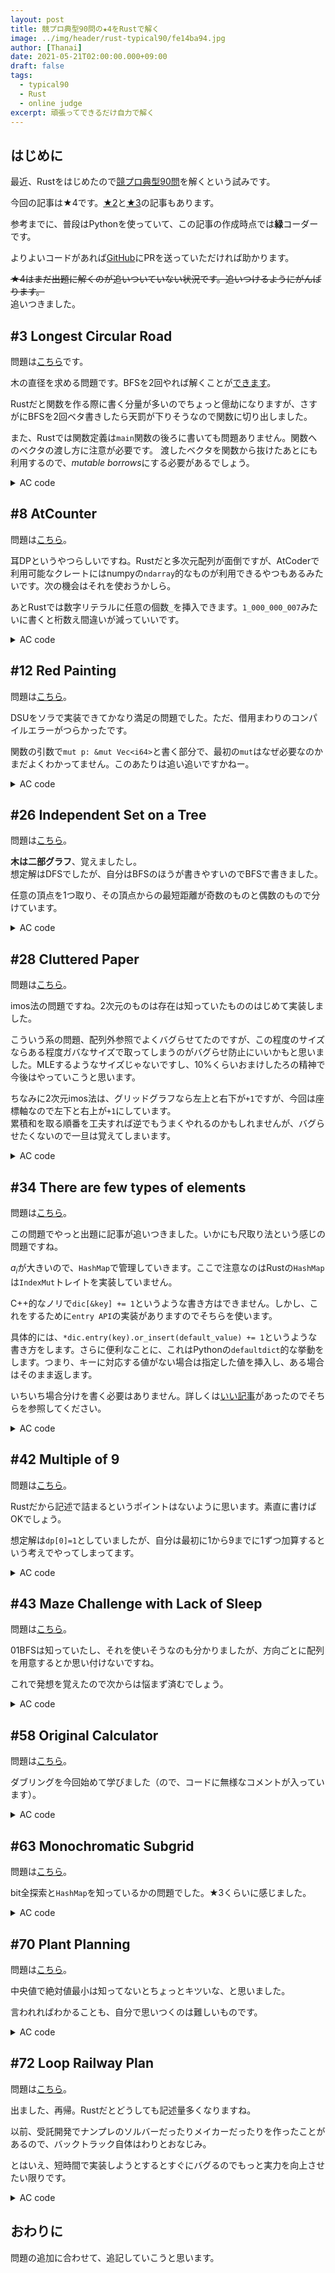 ```yaml
---
layout: post
title: 競プロ典型90問の★4をRustで解く
image: ../img/header/rust-typical90/fe14ba94.jpg
author: [Thanai]
date: 2021-05-21T02:00:00.000+09:00
draft: false
tags:
  - typical90
  - Rust
  - online judge
excerpt: 頑張ってできるだけ自力で解く
---
```


## はじめに

最近、Rustをはじめたので[競プロ典型90問](https://atcoder.jp/contests/typical90)を解くという試みです。

今回の記事は★4です。[★2][2]と[★3][3]の記事もあります。

[2]: https://dev.thanaism.com/rust-typical90/diff-2
[3]: https://dev.thanaism.com/rust-typical90/diff-3

参考までに、普段はPythonを使っていて、この記事の作成時点では**緑**コーダーです。

よりよいコードがあれば[GitHub](https://github.com/thanaism/online-judge)にPRを送っていただければ助かります。

<s>★4はまだ出題に解くのが追いついていない状況です。追いつけるようにがんばります。</s>  
追いつきました。

## #3 Longest Circular Road

問題は[こちら](https://atcoder.jp/contests/typical90/tasks/typical90_c)です。

木の直径を求める問題です。BFSを2回やれば解くことが[できます](https://algo-logic.info/tree-diameter/)。

Rustだと関数を作る際に書く分量が多いのでちょっと億劫になりますが、さすがにBFSを2回ベタ書きしたら天罰が下りそうなので関数に切り出しました。

また、Rustでは関数定義は`main`関数の後ろに書いても問題ありません。関数へのベクタの渡し方に注意が必要です。
渡したベクタを関数から抜けたあとにも利用するので、*mutable borrows*にする必要があるでしょう。

<details><summary>AC code</summary><div>

```rust
use proconio::{input,marker::Usize1};
use std::collections::VecDeque;

fn main(){
    input!{n:usize}
    let mut g=vec![vec![];n];
    for _ in 1..n{
        input!{x:Usize1,y:Usize1}
        g[x].push(y);
        g[y].push(x);
    }
    let mut d=vec![1<<30;n];
    bfs(&g,&mut d,0usize);
    let mut u:usize=0;
    let m=d.iter().max().unwrap();
    for i in 0..n{
        if &d[i]==m {u=i}
    }
    let mut d=vec![1<<30;n];
    bfs(&g,&mut d,u);
    println!("{}",1+d.iter().max().unwrap());
}

fn bfs(g:&Vec<Vec<usize>>,d:&mut Vec<isize>,s:usize){
    let mut q:VecDeque<usize>=VecDeque::new();
    d[s]=0;
    q.push_back(s);
    while q.len()>0{
        let i=q.pop_front().unwrap();
        for j in g[i].iter(){
            if d[*j]==1<<30{
                q.push_back(*j);
                d[*j]=d[i]+1;
            }
        }
    }
}
```

</div></details>

## #8 AtCounter

問題は[こちら](https://atcoder.jp/contests/typical90/tasks/typical90_h)。

耳DPというやつらしいですね。Rustだと多次元配列が面倒ですが、AtCoderで利用可能なクレートにはnumpyの`ndarray`的なものが利用できるやつもあるみたいです。次の機会はそれを使おうかしら。

あとRustでは数字リテラルに任意の個数`_`を挿入できます。`1_000_000_007`みたいに書くと桁数え間違いが減っていいです。

<details><summary>AC code</summary><div>

```rust
use proconio::{input, marker::Chars};
fn main() {
    input!{ n:usize, s:Chars }
    let mut dp = vec![vec![0_i128; 8]; n+1];
    let atcoder = "atcoder ".chars().collect::<Vec<char>>();
    dp[0][0] = 1;
    const MOD: i128 = 1_000_000_007;
    for j in 0..8 {
        for i in 0..n {
            if s[i]==atcoder[j] {
                dp[i+1][j+1] += dp[i][j]%MOD;
            }
            dp[i+1][j] += dp[i][j]%MOD;
        }
    }
    println!("{}",dp[n][7]%MOD);
}
```

</div></details>

## #12 Red Painting

問題は[こちら](https://atcoder.jp/contests/typical90/tasks/typical90_l)。

DSUをソラで実装できてかなり満足の問題でした。ただ、借用まわりのコンパイルエラーがつらかったです。

関数の引数で`mut p: &mut Vec<i64>`と書く部分で、最初の`mut`はなぜ必要なのかまだよくわかってません。このあたりは追い追いですかねー。

<details><summary>AC code</summary><div>

```rust
use proconio::{input, marker::Usize1};
fn main() {
    input! { (h, w): (usize, usize), q: usize }
    let mut p = vec![-1i64; h * w];
    let mut c = vec![0; h * w];
    for _ in 0..q {
        input! { t: usize }
        if t == 1 {
            input! { (r1,c1):(Usize1,Usize1) }
            let idx1 = w * r1 + c1;
            c[idx1] = 1;
            let di: Vec<i64> = vec![-1, 0, 1, 0];
            let dj: Vec<i64> = vec![0, 1, 0, -1];
            for k in 0..4 {
                let ni = r1 as i64 + di[k];
                let nj = c1 as i64 + dj[k];
                if ni >= 0 && ni < h as i64
                && nj >= 0 && nj < w as i64 {
                    let idx2 = w * ni as usize + nj as usize;
                    if c[idx2] == 1 { unite(idx1, idx2, &mut p) }
                }
            }
        } else {
            input! {
                (r1, c1): (Usize1, Usize1),
                (r2, c2): (Usize1, Usize1)
            }
            let idx1 = w * r1 + c1;
            let idx2 = w * r2 + c2;
            let ans;
            if same(idx1, idx2, &mut p)
            && c[idx1] == 1 && c[idx2] == 1 { ans = "Yes"; }
            else { ans = "No" }
            println!("{}", ans);
        }
    }
}

fn root(x: usize, p: &mut Vec<i64>) -> usize {
    if p[x] < 0 { return x; }
    p[x] = root(p[x] as usize, p) as i64;
    p[x] as usize
}
fn same(x: usize, y: usize, mut p: &mut Vec<i64>) -> bool {
    root(x, &mut p) == root(y, &mut p)
}
fn unite(x: usize, y: usize, mut p: &mut Vec<i64>) {
    let mut rx = root(x, &mut p);
    let mut ry = root(y, &mut p);
    if rx == ry { return; }
    if rx > ry { std::mem::swap(&mut rx, &mut ry) }
    p[ry] += p[rx];
    p[rx] = ry as i64;
}
```

</div></details>

## #26 Independent Set on a Tree

問題は[こちら](https://atcoder.jp/contests/typical90/tasks/typical90_z)。

**木は二部グラフ**、覚えましたし。  
想定解はDFSでしたが、自分はBFSのほうが書きやすいのでBFSで書きました。

任意の頂点を1つ取り、その頂点からの最短距離が奇数のものと偶数のもので分けています。

<details><summary>AC code</summary><div>

```rust
use proconio::{input,marker::Usize1};
fn main() {
    input!{
        n:usize,
        l:[(Usize1,Usize1);n-1]
    }
    let mut connected = vec![vec![];n];
    for &(a,b) in &l {
        connected[a].push(b);
        connected[b].push(a);
    }
    let mut dist = vec![-1i32;n];
    bfs(&connected,&mut dist);
    let mut odd = Vec::new();
    let mut even = Vec::new();
    for i in 0..n {
        if dist[i]&1==1 { odd.push((i+1).to_string()) }
        else { even.push((i+1).to_string()) }
        let p = |x:Vec<String>|println!("{}",x.join(" "));
        if odd.len()==n/2 { p(odd); break; }
        if even.len()==n/2 { p(even); break; }
    }
}

fn bfs(connected: &Vec<Vec<usize>>, dist: &mut Vec<i32>) {
    let mut q = std::collections::VecDeque::new();
    q.push_back(0);
    dist[0] = 0;
    while q.len()>0 {
        let i = q.pop_front().unwrap();
        for &j in &connected[i] {
            if dist[j]==-1 {
                dist[j] = dist[i]+1;
                q.push_back(j);
            }
        }
    }
}
```

</div></details>

## #28 Cluttered Paper

問題は[こちら](https://atcoder.jp/contests/typical90/tasks/typical90_ab)。

imos法の問題ですね。2次元のものは存在は知っていたもののはじめて実装しました。

こういう系の問題、配列外参照でよくバグらせてたのですが、この程度のサイズならある程度ガバなサイズで取ってしまうのがバグらせ防止にいいかもと思いました。MLEするようなサイズじゃないですし、10%くらいおまけしたろの精神で今後はやっていこうと思います。

ちなみに2次元imos法は、グリッドグラフなら左上と右下が`+1`ですが、今回は座標軸なので左下と右上が`+1`にしています。  
累積和を取る順番を工夫すれば逆でもうまくやれるのかもしれませんが、バグらせたくないので一旦は覚えてしまいます。

<details><summary>AC code</summary><div>

```rust
fn main() {
    proconio::input!{
        n: usize,
        l: [(usize,usize,usize,usize); n]
    }
    let mut imos = vec![vec![0i32;1100];1100];
    for &(x1,y1,x2,y2) in &l {
        imos[x1][y1] += 1;
        imos[x2][y1] -= 1;
        imos[x2][y2] += 1;
        imos[x1][y2] -= 1;
    }
    for i in 0..1010 {
        for j in 0..1010 {
            imos[i+1][j] += imos[i][j];
        }
    }
    for i in 0..1010 {
        for j in 0..1010 {
            imos[i][j+1] += imos[i][j];
        }
    }
    let mut ans = vec![0;n+1];
    for i in 0..1010 {
        for j in 0..1010 {
            let k = imos[i][j] as usize;
            ans[k] += 1;
        }
    }
    for i in 1..=n {
        println!("{}",ans[i]);
    }
}
```

</div></details>

## #34 There are few types of elements

問題は[こちら](https://atcoder.jp/contests/typical90/tasks/typical90_ah)。

この問題でやっと出題に記事が追いつきました。いかにも尺取り法という感じの問題ですね。

$a_i$が大きいので、`HashMap`で管理していきます。ここで注意なのはRustの`HashMap`は`IndexMut`トレイトを実装していません。

C++的なノリで`dic[&key] += 1`というような書き方はできません。しかし、これをするために`entry API`の実装がありますのでそちらを使います。

具体的には、`*dic.entry(key).or_insert(default_value) += 1`というような書き方をします。さらに便利なことに、これはPythonの`defaultdict`的な挙動をします。つまり、キーに対応する値がない場合は指定した値を挿入し、ある場合はそのまま返します。

いちいち場合分けを書く必要はありません。詳しくは[いい記事](https://qiita.com/hystcs/items/75183bcf38bf95cc2ce0)があったのでそちらを参照してください。

<details><summary>AC code</summary><div>

```rust
fn main() {
    proconio::input!{
        (n,k):(usize,usize),
        a:[usize;n]
    }
    let mut right = 0;
    let mut ans = 0;
    let mut cnt = 0;
    let mut dic = std::collections::HashMap::new();
    for left in 0..n {
        while right<n {
            if *dic.entry(a[right]).or_insert(0)==0 {
                if cnt==k { break }
                else { cnt+=1 }
            }
            *dic.entry(a[right]).or_insert(0) += 1;
            right += 1;
        }
        ans = ans.max(right-left);
        if *dic.entry(a[left]).or_insert(0)==1 { cnt -= 1 }
        *dic.entry(a[left]).or_insert(0) -= 1;
    }
    println!("{}",ans);
}
```

</div></details>

## #42 Multiple of 9

問題は[こちら](https://atcoder.jp/contests/typical90/tasks/typical90_ap)。

Rustだから記述で詰まるというポイントはないように思います。素直に書けばOKでしょう。

想定解は`dp[0]=1`としていましたが、自分は最初に1から9までに1ずつ加算するという考えでやってしまってます。

<details><summary>AC code</summary><div>

```rust
fn main(){
    proconio::input!{ k:usize }
    let mut ans = 0;
    const MOD:usize = 1_000_000_007;
    if k%9==0 {
        let mut dp = vec![0;k+1];
        for i in 1..=9 { dp[i]=1 }
        for i in 1..=k {
            for j in 1..=9 {
                if i>=j { dp[i]+=dp[i-j]; }
            }
            dp[i]%=MOD;
        }
        ans = dp[k];
    }
    println!{"{}",ans};
}
```

</div></details>

## #43 Maze Challenge with Lack of Sleep

問題は[こちら](https://atcoder.jp/contests/typical90/tasks/typical90_aq)。

01BFSは知っていたし、それを使いそうなのも分かりましたが、方向ごとに配列を用意するとか思い付けないですね。

これで発想を覚えたので次からは悩まず済むでしょう。

<details><summary>AC code</summary><div>

```rust
use proconio::{input,marker::*};
const INF:i64 = 1<<60;
fn main(){
    input!{
        h:i64,w:i64,
        start:(Usize1,Usize1),
        goal:(Usize1,Usize1),
        grid:[Chars;h]
    }
    let di = vec![-1,0,1,0];
    let dj = vec![0,1,0,-1];
    let mut dist = vec![vec![vec![INF;4];1100];1100];
    let mut que = std::collections::VecDeque::new();
    let sx = start.0;
    let sy = start.1;
    for sz in 0..4 {
        dist[sx][sy][sz] = 0;
        que.push_back((sx,sy,sz));
    }
    while que.len()>0 {
        let (i,j,k) = que.pop_front().unwrap();
        for nz in 0..4 {
            let ni = i as i64 + di[k];
            let nj = j as i64 + dj[k];
            let mut now = dist[i][j][k];
            if k!=nz { now += 1 }
            if ni>=0 && ni<h && nj>=0 && nj<w {
                let nx = ni as usize;
                let ny = nj as usize;
                if grid[nx][ny]=='.' && dist[nx][ny][nz]>now {
                    dist[nx][ny][nz] = now;
                    if k!=nz { que.push_back((nx,ny,nz)) }
                    else { que.push_front((nx,ny,nz))}
                }
            }
        }
    }
    let mut ans = INF;
    let gx = goal.0;
    let gy = goal.1;
    for gz in 0..4 { ans = ans.min(dist[gx][gy][gz]) }
    println!("{}",ans);
}
```

</div></details>

## #58 Original Calculator

問題は[こちら](https://atcoder.jp/contests/typical90/tasks/typical90_bf)。

ダブリングを今回始めて学びました（ので、コードに無様なコメントが入っています）。

<details><summary>AC code</summary><div>

```rust
fn main(){
	proconio::input!{
		(mut n,mut k):(usize,usize)
	}
	const MOD:usize = 100_000;

	// kの最大ビット長を求める
	let mut bit_len = 0;
	while k>>bit_len>0 { bit_len+=1 }

	// d[i][j]: 表示jに対して2のi乗回操作を行った結果
	let mut d = vec![vec![0usize;MOD];bit_len];

	// 2の0乗=1回操作を行った際の結果を求める
	for i in 0..MOD {
		let mut x = i;
		let mut s = 0;
		while x>0 {
			s += x%10;
			x /= 10;
		}
		d[0][i] = (i+s)%MOD;
	}

	// 0乗の結果をベースにk乗回操作した結果を算出する
	for i in 1..bit_len {
		for j in 0..MOD {
			let x = d[i-1][j];
			// 結果はMOD通りしかない
			// ゆえに結果を入力にして再度結果を得ることができる
			d[i][j] = d[i-1][x];
		}
	}

	// k回の操作を冪指数ごとに分解（＝ダブリング）して求める
	let mut i = 0;
	while k>0 {
		if k&1==1 { n=d[i][n] }
		k >>= 1;
		i += 1;
	}
	println!("{}",n);
}
```

</div></details>

## #63 Monochromatic Subgrid

問題は[こちら](https://atcoder.jp/contests/typical90/tasks/typical90_bk)。

bit全探索と`HashMap`を知っているかの問題でした。★3くらいに感じました。

<details><summary>AC code</summary><div>

```rust
fn main(){
	proconio::input!{
		(h,w):(usize,usize),
		p:[[usize;w];h]
	}
	let mut ans = 0;
	for b in 0..1<<h {
		let mut d = std::collections::HashMap::new();
		for j in 0..w {
			let mut x = 0;
			let mut cnt = 0;
			let mut ok = true;
			for i in 0..h {
				if b>>i&1==1 {
					if x==0 {x=p[i][j]}
					if p[i][j]!=x {
						ok=false;
						break
					}
					cnt += 1;
				}
			}
			if ok {*d.entry(x).or_insert(0)+=cnt}
		}
		for (_,v) in d {
			ans=ans.max(v);
		}
	}
	println!("{}",ans);
}
```

</div></details>

## #70 Plant Planning

問題は[こちら](https://atcoder.jp/contests/typical90/tasks/typical90_br)。

中央値で絶対値最小は知ってないとちょっとキツいな、と思いました。

言われればわかることも、自分で思いつくのは難しいものです。

<details><summary>AC code</summary><div>

```rust
fn main() {
	proconio::input!{
		n: usize,
		l: [(isize, isize);n]
	}
	let mut xs = Vec::new();
	let mut ys = Vec::new();
	for (x,y) in l {
		xs.push(x);
		ys.push(y);
	}
	xs.sort();
	ys.sort();
	let mid_x;
	let mid_y;
	if n&1==1 {
		mid_x = xs[n/2]*2;
		mid_y = ys[n/2]*2;
	} else {
		let m = n/2;
		mid_x = xs[m]+xs[m-1];
		mid_y = ys[m]+ys[m-1];
	}
	let mut ans = 0;
	for i in 0..n {
		ans += (xs[i]*2-mid_x).abs();
		ans += (ys[i]*2-mid_y).abs();
	}
	println!("{}",ans/2);
}
```

</div></details>

## #72 Loop Railway Plan

問題は[こちら](https://atcoder.jp/contests/typical90/tasks/typical90_bt)。

出ました、再帰。Rustだとどうしても記述量多くなりますね。

以前、受託開発でナンプレのソルバーだったりメイカーだったりを作ったことがあるので、バックトラック自体はわりとおなじみ。

とはいえ、短時間で実装しようとするとすぐにバグるのでもっと実力を向上させたい限りです。

<details><summary>AC code</summary><div>

```rust
use proconio::{input,marker::Chars};
use itertools::iproduct;

fn u(i:isize) -> usize { i as usize }

fn main() {
	input!{
		(h,w):(isize,isize),
		g:[Chars;h]
	}
	let mut dfs = GridGraph::new(h, w, g);
	let mut ans = -1;
	for (i,j) in iproduct!(0..h,0..w) {
		let ret = dfs.rec(i,j,i,j);
        ans = ans.max(ret);
	}
	if ans<3 { ans = -1; }
	println!("{}",ans);
}

struct GridGraph {
	g: Vec<Vec<char>>,
	h: isize,
	w: isize,
	used: Vec<Vec<bool>>
}

impl GridGraph {
	fn new(h:isize,w:isize,g:Vec<Vec<char>>) -> Self {
		GridGraph {
			g: g,
			h: h,
			w: w,
			used: vec![vec![false;u(w)];u(h)]
		}
	}
	fn rec(&mut self, si:isize, sj:isize, ci:isize, cj:isize) -> isize {
		let di = [0,1,0,-1];
		let dj = [-1,0,1,0];
		if ci==si && cj==sj && self.used[u(ci)][u(cj)] { return 0 }
		self.used[u(ci)][u(cj)]=true;
		let mut dist = -(1<<60);
		for i in 0..4 {
			let ni = ci + di[i];
			let nj = cj + dj[i];
            if ni<0 || ni>=self.h || nj<0 || nj>=self.w { continue }
			if self.g[u(ni)][u(nj)]=='#' { continue }
			if (ni!=si || nj!=sj) && self.used[u(ni)][u(nj)] { continue }
            let v = self.rec(si,sj,ni,nj);
            dist = dist.max(v+1);
		}
		self.used[u(ci)][u(cj)] = false;
		dist
	}
}
```

</div></details>

## おわりに

問題の追加に合わせて、追記していこうと思います。
